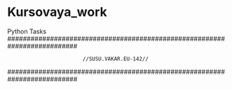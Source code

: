 # Kursovaya_work
Python Tasks
##########################################################################

                            //SUSU.VAKAR.EU-142//

##########################################################################
